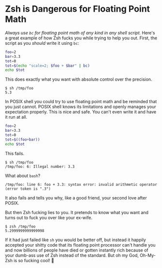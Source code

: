 # Zsh is Dangerous for Floating Point Math

*Always use `bc` for floating point math of any kind in any shell
script.* Here's a great example of how Zsh fucks you while trying to
help you out. First, the script as you *should* write it using `bc`:

```sh
foo=2
bar=3.3
tot=0
tot=$(echo "scale=2; $foo + $bar" | bc)
echo $tot
```

This does exactly what you want with absolute control over the
precision.

```
$ sh /tmp/foo
5.3
```

In POSIX shell you could try to use floating point math and be reminded
that you just cannot. POSIX shell knows its limitations and openly
manages your expectation properly. This is nice and safe. You can't even
write it and have it run at all.

```sh
foo=2
bar=3.3
tot=0
tot=$((foo+bar))
echo $tot
```

This fails.

```
$ sh /tmp/foo
/tmp/foo: 6: Illegal number: 3.3
```

What about `bash`?

```
/tmp/foo: line 6: foo + 3.3: syntax error: invalid arithmetic operator (error token is ".3")
```

It also fails and tells you why, like a good friend, your second love
after POSIX. 

But then Zsh fucking lies to you. It pretends to know what you want and turns
out to fuck you over like your ex-wife.

```
$ zsh /tmp/foo
5.2999999999999998
```

If it had just failed like `sh` you would be better off, but instead it
happily accepted your shitty code that its floating point processor
can't handle you and now billions of people have died or gotten
instantly rich because of your dumb-ass use of Zsh instead of the
standard. But oh my God, Oh-My-Zsh is so fucking cool! 🤦

